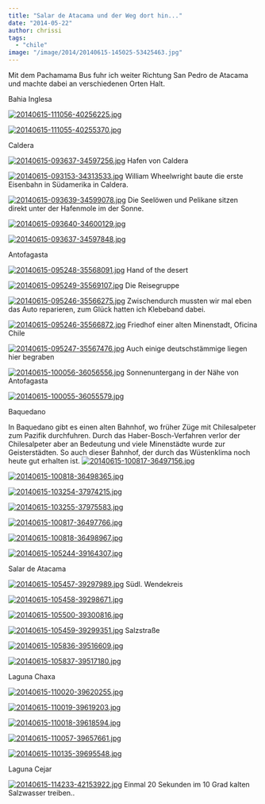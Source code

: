 ```yaml
---
title: "Salar de Atacama und der Weg dort hin..."
date: "2014-05-22"
author: chrissi
tags: 
  - "chile"
image: "/image/2014/20140615-145025-53425463.jpg"
---
```


Mit dem Pachamama Bus fuhr ich weiter Richtung San Pedro de Atacama und machte dabei an verschiedenen Orten Halt.

Bahia Inglesa

[![20140615-111056-40256225.jpg](images/20140615-111056-40256225.jpg)](https://hafenstrand.wordpress.com/wp-content/uploads/2014/06/20140615-111056-40256225.jpg)

[![20140615-111055-40255370.jpg](images/20140615-111055-40255370.jpg)](https://hafenstrand.wordpress.com/wp-content/uploads/2014/06/20140615-111055-40255370.jpg)

Caldera

[![20140615-093637-34597256.jpg](images/20140615-093637-34597256.jpg)](https://hafenstrand.wordpress.com/wp-content/uploads/2014/06/20140615-093637-34597256.jpg) Hafen von Caldera

[![20140615-093153-34313533.jpg](images/20140615-093153-34313533.jpg)](https://hafenstrand.wordpress.com/wp-content/uploads/2014/06/20140615-093153-34313533.jpg) William Wheelwright baute die erste Eisenbahn in Südamerika in Caldera.

[![20140615-093639-34599078.jpg](images/20140615-093639-34599078.jpg)](https://hafenstrand.wordpress.com/wp-content/uploads/2014/06/20140615-093639-34599078.jpg) Die Seelöwen und Pelikane sitzen direkt unter der Hafenmole im der Sonne.

[![20140615-093640-34600129.jpg](images/20140615-093640-34600129.jpg)](https://hafenstrand.wordpress.com/wp-content/uploads/2014/06/20140615-093640-34600129.jpg)

[![20140615-093637-34597848.jpg](images/20140615-093637-34597848.jpg)](https://hafenstrand.wordpress.com/wp-content/uploads/2014/06/20140615-093637-34597848.jpg)

Antofagasta

[![20140615-095248-35568091.jpg](images/20140615-095248-35568091.jpg)](https://hafenstrand.wordpress.com/wp-content/uploads/2014/06/20140615-095248-35568091.jpg) Hand of the desert

[![20140615-095249-35569107.jpg](images/20140615-095249-35569107.jpg)](https://hafenstrand.wordpress.com/wp-content/uploads/2014/06/20140615-095249-35569107.jpg) Die Reisegruppe

[![20140615-095246-35566275.jpg](images/20140615-095246-35566275.jpg)](https://hafenstrand.wordpress.com/wp-content/uploads/2014/06/20140615-095246-35566275.jpg) Zwischendurch mussten wir mal eben das Auto reparieren, zum Glück hatten ich Klebeband dabei.

[![20140615-095246-35566872.jpg](images/20140615-095246-35566872.jpg)](https://hafenstrand.wordpress.com/wp-content/uploads/2014/06/20140615-095246-35566872.jpg) Friedhof einer alten Minenstadt, Oficina Chile

[![20140615-095247-35567476.jpg](images/20140615-095247-35567476.jpg)](https://hafenstrand.wordpress.com/wp-content/uploads/2014/06/20140615-095247-35567476.jpg) Auch einige deutschstämmige liegen hier begraben

[![20140615-100056-36056556.jpg](images/20140615-100056-36056556.jpg)](https://hafenstrand.wordpress.com/wp-content/uploads/2014/06/20140615-100056-36056556.jpg) Sonnenuntergang in der Nähe von Antofagasta

[![20140615-100055-36055579.jpg](images/20140615-100055-36055579.jpg)](https://hafenstrand.wordpress.com/wp-content/uploads/2014/06/20140615-100055-36055579.jpg)

Baquedano

In Baquedano gibt es einen alten Bahnhof, wo früher Züge mit Chilesalpeter zum Pazifik durchfuhren. Durch das Haber-Bosch-Verfahren verlor der Chilesalpeter aber an Bedeutung und viele Minenstädte wurde zur Geisterstädten. So auch dieser Bahnhof, der durch das Wüstenklima noch heute gut erhalten ist. [![20140615-100817-36497156.jpg](images/20140615-100817-36497156.jpg)](https://hafenstrand.wordpress.com/wp-content/uploads/2014/06/20140615-100817-36497156.jpg)

[![20140615-100818-36498365.jpg](images/20140615-100818-36498365.jpg)](https://hafenstrand.wordpress.com/wp-content/uploads/2014/06/20140615-100818-36498365.jpg)

[![20140615-103254-37974215.jpg](images/20140615-103254-37974215.jpg)](https://hafenstrand.wordpress.com/wp-content/uploads/2014/06/20140615-103254-37974215.jpg)

[![20140615-103255-37975583.jpg](images/20140615-103255-37975583.jpg)](https://hafenstrand.wordpress.com/wp-content/uploads/2014/06/20140615-103255-37975583.jpg)

[![20140615-100817-36497766.jpg](images/20140615-100817-36497766.jpg)](https://hafenstrand.wordpress.com/wp-content/uploads/2014/06/20140615-100817-36497766.jpg)

[![20140615-100818-36498967.jpg](images/20140615-100818-36498967.jpg)](https://hafenstrand.wordpress.com/wp-content/uploads/2014/06/20140615-100818-36498967.jpg)

[![20140615-105244-39164307.jpg](images/20140615-105244-39164307.jpg)](https://hafenstrand.wordpress.com/wp-content/uploads/2014/06/20140615-105244-39164307.jpg)

Salar de Atacama

[![20140615-105457-39297989.jpg](images/20140615-105457-39297989.jpg)](https://hafenstrand.wordpress.com/wp-content/uploads/2014/06/20140615-105457-39297989.jpg) Südl. Wendekreis

[![20140615-105458-39298671.jpg](images/20140615-105458-39298671.jpg)](https://hafenstrand.wordpress.com/wp-content/uploads/2014/06/20140615-105458-39298671.jpg)

[![20140615-105500-39300816.jpg](images/20140615-105500-39300816.jpg)](https://hafenstrand.wordpress.com/wp-content/uploads/2014/06/20140615-105500-39300816.jpg)

[![20140615-105459-39299351.jpg](images/20140615-105459-39299351.jpg)](https://hafenstrand.wordpress.com/wp-content/uploads/2014/06/20140615-105459-39299351.jpg) Salzstraße

[![20140615-105836-39516609.jpg](images/20140615-105836-39516609.jpg)](https://hafenstrand.wordpress.com/wp-content/uploads/2014/06/20140615-105836-39516609.jpg)

[![20140615-105837-39517180.jpg](images/20140615-105837-39517180.jpg)](https://hafenstrand.wordpress.com/wp-content/uploads/2014/06/20140615-105837-39517180.jpg)

Laguna Chaxa

[![20140615-110020-39620255.jpg](images/20140615-110020-39620255.jpg)](https://hafenstrand.wordpress.com/wp-content/uploads/2014/06/20140615-110020-39620255.jpg)

[![20140615-110019-39619203.jpg](images/20140615-110019-39619203.jpg)](https://hafenstrand.wordpress.com/wp-content/uploads/2014/06/20140615-110019-39619203.jpg)

[![20140615-110018-39618594.jpg](images/20140615-110018-39618594.jpg)](https://hafenstrand.wordpress.com/wp-content/uploads/2014/06/20140615-110018-39618594.jpg)

[![20140615-110057-39657661.jpg](images/20140615-110057-39657661.jpg)](https://hafenstrand.wordpress.com/wp-content/uploads/2014/06/20140615-110057-39657661.jpg)

[![20140615-110135-39695548.jpg](images/20140615-110135-39695548.jpg)](https://hafenstrand.wordpress.com/wp-content/uploads/2014/06/20140615-110135-39695548.jpg)

Laguna Cejar

[![20140615-114233-42153922.jpg](images/20140615-114233-42153922.jpg)](https://hafenstrand.wordpress.com/wp-content/uploads/2014/06/20140615-114233-42153922.jpg) Einmal 20 Sekunden im 10 Grad kalten Salzwasser treiben..
